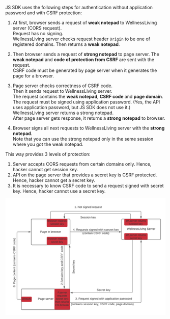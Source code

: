 JS SDK uses the following steps for authentication without application password and with CSRF protection:

1. At first, browser sends a request of **weak notepad** to WellnessLiving server (CORS request).  
  Request has no signing.  
  WellnessLiving server checks request header `Origin` to be one of registered domains.
  Then returns a **weak notepad**.

2. Then browser sends a request of **strong notepad** to page server.
  The **weak notepad** and **code of protection from CSRF** are sent with the request.  
  CSRF code must be generated by page server when it generates the page for a browser.  

3. Page server checks correctness of CSRF code.  
  Then it sends request to WellnessLiving server.  
  The request contains the **weak notepad**, **CSRF code** and **page domain**.
  The request must be signed using application password. 
  (Yes, the API uses application password, but JS SDK does not use it.)  
  WellnessLiving server returns a strong notepad.  
  After page server gets response, it returns a **strong notepad** to browser.

4. Browser signs all next requests to WellnessLiving server with the **strong notepad**.  
  Note that you can use the strong notepad only in the seme session where you got the weak notepad.

This way provides 3 levels of protection:

1. Server accepts CORS requests from certain domains only. Hence, hacker cannot get session key.
1. API on the page server that provides a secret key is CSRF protected.
  Hence, hacker cannot get a secret key.
1. It is necessary to know CSRF code to send a request signed with secret key.
  Hence, hacker cannot use a secret key.

![Scheme of authentication](Scheme.png)
